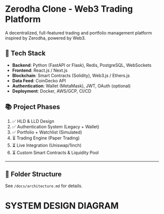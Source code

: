 # Zerodha Clone - Web3 Trading Platform

A decentralized, full-featured trading and portfolio management platform inspired by Zerodha, powered by Web3.

## 🔧 Tech Stack

- **Backend**: Python (FastAPI or Flask), Redis, PostgreSQL, WebSockets
- **Frontend**: React.js / Next.js
- **Blockchain**: Smart Contracts (Solidity), Web3.js / Ethers.js
- **Data Feed**: CoinGecko API
- **Authentication**: Wallet (MetaMask), JWT, OAuth (optional)
- **Deployment**: Docker, AWS/GCP, CI/CD

## 📚 Project Phases

1. ✅ HLD & LLD Design
2. ✅ Authentication System (Legacy + Wallet)
3. ✅ Portfolio + Watchlist (Simulated)
4. ⏳ Trading Engine (Paper Trading)
5. ⏳ Live Integration (Uniswap/1inch)
6. ⏳ Custom Smart Contracts & Liquidity Pool

---

## 📂 Folder Structure

See `/docs/architecture.md` for details.

# SYSTEM DESIGN DIAGRAM
 
<!-- Uploading "ChatGPT Image May 18, 2025, 10_05_35 PM.png"... -->

